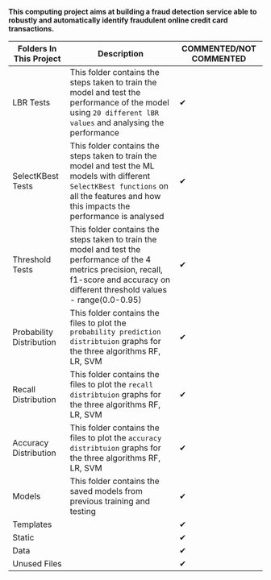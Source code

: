 **This computing project aims at building a fraud detection service able to robustly and automatically identify fraudulent online credit card transactions.**

| **Folders In This Project** |**Description** |**COMMENTED/NOT COMMENTED** |
| --- | --- | --- |
|LBR Tests |This folder contains the steps taken to train the model and test the performance of the model using `20 different lBR values` and analysing the performance| ✔ |
|SelectKBest Tests| This folder contains the steps taken to train the model and test the ML models with different `SelectKBest functions` on all the features and how this impacts the performance is analysed | ✔ |
|Threshold Tests | This folder contains the steps taken to train the model and test the performance of the 4 metrics precision, recall, f1-score and accuracy on different threshold values - range(0.0-0.95) | ✔ |
|Probability Distribution | This folder contains the files to plot the  `probability prediction distribtuion` graphs for the three algorithms RF, LR, SVM | ✔ |
|Recall Distribution | This folder contains the files to plot the `recall distribtuion` graphs for the three algorithms RF, LR, SVM | ✔ |
|Accuracy Distribution | This folder contains the files to plot the `accuracy distribtuion` graphs for the three algorithms RF, LR, SVM | ✔ |
|Models | This folder contains the saved models from previous training and testing | ✔ |
|Templates | | ✔ |
|Static | | ✔ |
|Data| | ✔ |
|Unused Files | | ✔ |